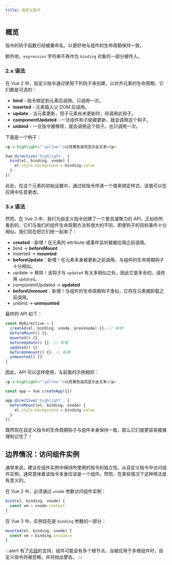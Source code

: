 ```yaml
---
title: 自定义指令
---
```

## 概览

指令的钩子函数已经被重命名，以更好地与组件的生命周期保持一致。

额外地，`expression` 字符串不再作为 `binding` 对象的一部分被传入。

### 2.x 语法

在 Vue 2 中，自定义指令通过使用下列钩子来创建，以对齐元素的生命周期，它们都是可选的：

- **bind** - 指令绑定到元素后调用。只调用一次。
- **inserted** - 元素插入父 DOM 后调用。
- **update** - 当元素更新，但子元素尚未更新时，将调用此钩子。
- **componentUpdated** - 一旦组件和子级被更新，就会调用这个钩子。
- **unbind** - 一旦指令被移除，就会调用这个钩子。也只调用一次。

下面是一个例子：

```html
<p v-highlight="'yellow'">以亮黄色高亮显示此文本</p>
```

```js
Vue.directive('highlight', {
  bind(el, binding, vnode) {
    el.style.background = binding.value
  }
})
```

此处，在这个元素的初始设置中，通过给指令传递一个值来绑定样式，该值可以在应用中任意更改。

### 3.x 语法

然而，在 Vue 3 中，我们为自定义指令创建了一个更具凝聚力的 API。正如你所看到的，它们与我们的组件生命周期方法有很大的不同，即使钩子的目标事件十分相似。我们现在把它们统一起来了：

- **created** - 新增！在元素的 attribute 或事件监听器被应用之前调用。
- bind → **beforeMount**
- inserted → **mounted**
- **beforeUpdate**：新增！在元素本身被更新之前调用，与组件的生命周期钩子十分相似。
- update → 移除！该钩子与 `updated` 有太多相似之处，因此它是多余的。请改用 `updated`。
- componentUpdated → **updated**
- **beforeUnmount**：新增！与组件的生命周期钩子类似，它将在元素被卸载之前调用。
- unbind -> **unmounted**

最终的 API 如下：

```js
const MyDirective = {
  created(el, binding, vnode, prevVnode) {}, // 新增
  beforeMount() {},
  mounted() {},
  beforeUpdate() {}, // 新增
  updated() {},
  beforeUnmount() {}, // 新增
  unmounted() {}
}
```

因此，API 可以这样使用，与前面的示例相同：

```html
<p v-highlight="'yellow'">以亮黄色高亮显示此文本</p>
```

```js
const app = Vue.createApp({})

app.directive('highlight', {
  beforeMount(el, binding, vnode) {
    el.style.background = binding.value
  }
})
```

既然现在自定义指令的生命周期钩子与组件本身保持一致，那么它们就更容易被推理和记住了！

## 边界情况：访问组件实例

通常来说，建议在组件实例中保持所使用的指令的独立性。从自定义指令中访问组件实例，通常意味着该指令本身应该是一个组件。然而，在某些情况下这种用法是有意义的。

在 Vue 2 中，必须通过 `vnode` 参数访问组件实例：

```js
bind(el, binding, vnode) {
  const vm = vnode.context
}
```

在 Vue 3 中，实例现在是 `binding` 参数的一部分：

```js
mounted(el, binding, vnode) {
  const vm = binding.instance
}
```

:::alert
有了[片段](/guide/migration/fragments.html#概览)的支持，组件可能会有多个根节点。当被应用于多根组件时，自定义指令将被忽略，并将抛出警告。
:::
